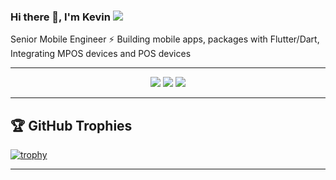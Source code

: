 ### Hi there 👋, I'm Kevin ![](https://pbs.twimg.com/profile_banners/860357608552763393/1593430830/1500x500)

Senior Mobile Engineer ⚡️ Building mobile apps, packages with Flutter/Dart, Integrating MPOS devices and POS devices


<hr>

<p align="center">
  <img src ="https://github-readme-stats.vercel.app/api?username=Donkelv&show_icons=true&count_private=true&theme=darcula&hide_border=true&hide=issues,contribs&bg_color=00000000">
  <img src ="https://github-readme-stats.vercel.app/api/top-langs/?username=Donkelv&layout=compact&hide_border=true&theme=darcula&bg_color=00000000&langs_count=6">
  <img src ="https://github-readme-streak-stats.herokuapp.com?user=Donkelv&theme=darcula&hide_border=true&background=FFFFFF00">
</p>

<hr>

## 🏆 GitHub Trophies

[![trophy](https://github-profile-trophy.vercel.app/?username=DonKelv&theme=onedark&margin-w=15&margin-h=15)](https://www.buymeacoffee.com/pantani)

<hr>

